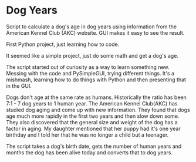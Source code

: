 # Dog Years
Script to calculate a dog's age in dog years using information from the American Kennel Club (AKC) website.
GUI makes it easy to see the result.

First Python project, just learning how to code.

It seemed like a simple project, just do some math and get a dog's age. 

The script started out of curiosity as a way to learn something new.
Messing with the code and PySimpleGUI, trying different things.
It's a mishmash, learning how to do things with Python and then
presenting that in the GUI.

Dogs don't age at the same rate as humans. Historically the ratio has
been 7:1 - 7 dog years to 1 human year. The American Kennel Club(AKC)
has studied dog aging and come up with new information. They found that
dogs age much more rapidly in the first two years and then slow down
some.  They also discovered that the general size and weight of the dog
has a factor in aging. My daughter mentioned that her puppy had it's 
one year birthday and I told her that he was no longer a child but a teenager.

The script takes a dog's birth date, gets the number of human years and
months the dog has been alive today and converts that to dog years.



